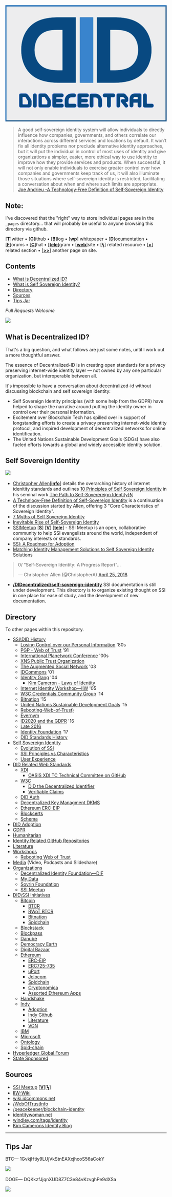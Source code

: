 <center><img src="images/didecentral.png"/></center>


>A good self‐sovereign identity system will allow individuals to directly influence how companies, governments, and others correlate our interactions across different services and locations by default. It won’t fix all identity problems nor preclude alternative identity approaches, but it will put the individual in control of most uses of identity and give organizations a simpler, easier, more ethical way to use identity to improve how they provide services and products. When successful, it will not only enable individuals to exercise greater control over how companies and governments keep track of us, it will also illuminate those situations where self‐sovereign identity is restricted, facilitating a conversation about when and where such limits are appropriate. [Joe Andrieu -A Technology‐Free Definition of Self‐Sovereign Identity](https://github.com/jandrieu/rebooting-the-web-of-trust-fall2016/blob/master/topics-and-advance-readings/a-technology-free-definition-of-self-sovereign-identity.pdf)

## Note:

I've discovered that the "right" way to store individual pages are in the `_pages` directory... that will probably be useful to anyone browsing this directory via github.


[[**T**](#contents)]witter • [[**G**](#contents)]ithub • [[**B**](#contents)]log • [[**wp**](#contents)] whitepaper • [[**D**](#contents)]ocumentation • [[**F**](#contents)]orums • [[**C**](#contents)]hat • [[**tele**](#contents)]gram • [[**web**](#contents)]site
• [[**ϟ**](#contents)] related resource • [[**>**](#contents)] related section • [[**>>**](#contents)] another page on site.

## Contents
* [What is Decentralized ID?](#what-is-decentralized-id)
* [What is Self Sovereign Identity?](#self-sovereign-identity)
* [Directory](#directory)
* [Sources](#sources)
* [Tips Jar](#tips-jar)

*Pull Requests Welcome*




![](https://i.imgur.com/9KpJRDr.png)


## What is Decentralized ID?

That's a big question, and what follows are just some notes, until I work out a more thoughtful answer.

The essence of Decentralized-ID is in creating open standards for a privacy preserving internet-wide identity layer — not owned by any one particular organization, but interoperable between all.

It's impossible to have a conversation about decentralized-id without discussing blockchain and self sovereign identity: 
  * Self Sovereign Identity principles (with some help from the GDPR) have helped to shape the narrative around putting the identity owner in control over their personal information.
  * Excitement over Blockchain Tech has spilled over in support of longstanding efforts to create a privacy preserving internet-wide identity protocol, and inspired development of decentralized networks for online identification. 
  * The United Nations Sustainable Development Goals (SDGs) have also fueled efforts towards a global and widely accessible identity solution.



## Self Sovereign Identity

![](https://imgur.com/3zz62kpl.png)


* [Christopher Allen](http://www.lifewithalacrity.com/)[[**info**](https://christophera.info/)] details the overarching history of internet idenitity standards and outlines [10 Principles of Self Sovereign Identity](https://github.com/WebOfTrustInfo/self-sovereign-identity/blob/master/self-sovereign-identity-principles.md) in his seminal work [The Path to Self-Soverereign Identity](http://www.lifewithalacrity.com/2016/04/the-path-to-self-soverereign-identity.html)[[**ϟ**](https://www.coindesk.com/path-self-sovereign-identity/amp/)]
* <a href="https://github.com/jandrieu/rebooting-the-web-of-trust-fall2016/raw/master/topics-and-advance-readings/a-technology-free-definition-of-self-sovereign-identity.pdf"><u>A Technlogy-Free Definition of Self-Sovereign Identity</u></a> is a continuation of the discussion started by Allen, offering 3 "Core Characteristics of Sovereign Identity".
* [7 Myths of Self Sovereign Identity](https://medium.com/evernym/7-myths-of-self-sovereign-identity-67aea7416b1)
* [Inevitable Rise of Self-Sovereign Identity](https://sovrin.org/wp-content/uploads/2018/03/The-Inevitable-Rise-of-Self-Sovereign-Identity.pdf)
* [SSIMeetup](http://ssimeetup.org/) [[**S**](https://www.slideshare.net/SSIMeetup/presentations)] [[**V**](https://www.youtube.com/channel/UCSqSTlKdbbCM1muGOhDa3Og)] [[**tele**](https://t.me/SSIMeetup)]
\- SSI Meetup is an open, collaborative community to help SSI evangelists around the world, independent of company interests or standards. 
* [SSI: A Roadmap for Adoption](https://github.com/WebOfTrustInfo/rebooting-the-web-of-trust-spring2018/blob/master/final-documents/a-roadmap-for-ssi.md)
* [Matching Identity Management Solutions to Self Sovereign Identity Solutions](https://www.slideshare.net/TommyKoens/matching-identity-management-solutions-to-selfsovereign-identity-principles)
<blockquote class="twitter-tweet" data-lang="en"><p lang="en" dir="ltr">0/ “Self-Sovereign Identity: A Progress Report”…</p>&mdash; Christopher Allen (@ChristopherA) <a href="https://twitter.com/ChristopherA/status/989120215702261761?ref_src=twsrc%5Etfw">April 25, 2018</a></blockquote>

* **[/DIDecentralized/self-sovereign-identity](self-sovereign-identity)** SSI documentation is still under development. This directory is to organize existing thought on SSI in one place for ease of study, and the development of new documentation.






## Directory
To other pages within this repository.

  * [SSI\DID History](_pages/history.md) 
    * [Losing Control over our Personal Information](_pages/history.md#losing-control-over-our-personal-information-) '80s
    * [PGP - Web of Trust](_pages/history.md#pgp---web-of-trust-) '91
    * [International Planetwork Conference](_pages/history.md#international-planetwork-conference-) '00s
    * [XNS Public Trust Organization](_pages/history.md#xns-public-trust-organization-)
    * [The Augmented Social Network](_pages/history.md#augmented-social-network-) '03
    * [IDCommons](_pages/history.md#idcommons-) '01
    * [Identity Gang](_pages/history.md#identity-gang-) '04
      * [Kim Cameron - Laws of Identity](_pages/history.md#kim-cameron---laws-of-identity-) 
    * [Internet Identity Workshop—IIW](_pages/history.md#internet-identity-workshop-) '05
    * [W3C Credentials Community Group](_pages/history.md#w3c-credentials-community-group-) '14 
    * [Bitnation](_pages/history.md#bitnation-) '15
    * [United Nations Sustainable Development Goals](_pages/history.md#united-nations-sustainable-development-goals-) '15
    * [Rebooting-Web-of-Trust)](_pages/history.md#rebooting-the-web-of-trust)
    * [Evernym](_pages/history.md#evernym)
    * [ID2020 and the GDPR](_pages/history.md#id2020-and-the-gdpr-) '16
    * [Late 2016](_pages/history.md#late-2016)
    * [Identity Foundation](_pages/history.md#identity-foundation-) '17
    * [DID Standards History](_pages/history.md#standards-history-)
* [Self Sovereign Identity](_pages/self-sovereign-identity) 
  * [Evolution of SSI](_pages/self-sovereign-identity/evolution-of-ssi.md) 
  * [SSI Principles vs Characteristics](_pages/self-sovereign-identity/ssi-principles-vs-characteristics.md) 
  * [User Experience](_pages/self-sovereign-identity/user-experience.md) 
* [DID Related Web Standards](_pages/standards) 
  * [XDI](_pages/standards/#xdi) 
    * [OASIS XDI TC Technical Committee on GitHub](_pages/standards/#oasis-xdi-tech-committee-on-github) 
  * [W3C](_pages/standards/#w3c) 
    * [DID the Decentralized Identifier](_pages/standards/#did-the-decentralized-identifier) 
    * [Verifiable Claims](_pages/standards/#verifiable-claims) 
  * [DID Auth](_pages/standards/#did-auth) 
  * [Decentralized Key Managment DKMS](_pages/standards/#decentralized-key-management-agents) 
  * [Ethereum ERC-EIP](_pages/standards/#ethereum-erc-eip)
  * [Blockcerts](_pages/standards/#blockcerts) 
  * [Schema](_pages/standards/#schema) 
* [DID Adoption](_pages/adoption.md) 
* [GDPR](_pages/gdpr.md) 
* [Humanitarian](_pages/humanitarian.md) 
* [Identity Related GitHub Repositories](_pages/identity-github.md) 
* [Literature](_pages/literature.md) 
* [Workshops](_pages/workshops) 
  * [Rebooting Web of Trust](_pages/workshops/rebooting-web-of-trust.md) 
* [Media](_pages/media.md)  (Video, Podcasts and Slideshare) 
* [Organizations](_pages/organizations) 
  * [Decentralized Identity Foundation—DIF](_pages/organizations/identity-foundation.md) 
  * [My Data](_pages/organizations/mydata.md)
  * [Sovrin Foundation](_pages/organizations/sovrin-foundation.md) 
  * [SSI Meetup](_pages/organizations/ssi-meetup.md)
* [DID\SSI Initiatives](_pages/id-initiatives) 
  * [Bitcoin](_pages/id-initiatives/bitcoin.md) 
    * [BTCR](_pages/id-initiatives/bitcoin.md#btcr)
    * [RWoT BTCR](_pages/id-initiatives/bitcoin.md#rwot-btcr)
    * [Bitnation](_pages/id-initiatives/bitcoin.md#bitnation)
    * [Spidchain](_pages/id-initiatives/bitcoin.md#spidchain) 
  * [Blockstack](_pages/id-initiatives/blockstack.md)
  * [Blockpass](_pages/id-initiatives/blockpass.md)
  * [Danube](_pages/id-initiatives/danube.md)
  * [Democracy Earth](_pages/id-initiatives/democracy-earth.md)
  * [Digital Bazaar](_pages/id-initiatives/digital-bazaar.md)
  * [Ethereum](_pages/id-initiatives/ethereum/) 
    * [ERC-EIP](_pages/id-initiatives/ethereum/#erc-eip) 
    * [ERC725-735](_pages/id-initiatives/ethereum/erc725-735)
    * [uPort](_pages/id-initiatives/ethereum/uport.md) 
    * [Jolocom](_pages/id-initiatives/ethereum/#jolocom) 
    * [Spidchain](_pages/id-initiatives/ethereum/#spidchain) 
    * [Cryptonomica](_pages/id-initiatives/ethereum/cryptonomica.md) 
    * [Assorted Ethereum Apps](_pages/id-initiatives/ethereum/#assorted-ethereum-apps) 
  * [Handshake](_pages/id-initiatives/handshake.md)
  * [Indy](_pages/id-initiatives/indy-ecosystem/) 
    * [Adoption](_pages/id-initiatives/indy-ecosystem/adoption.md) 
    * [Indy Github](_pages/id-initiatives/indy-ecosystem/indy-github.md) 
    * [Literature](_pages/id-initiatives/indy-ecosystem/literature.md) 
    * [VON](_pages/id-initiatives/indy-ecosystem/VON.md) 
  * [IBM](_pages/id-initiatives/ibm.md) 
  * [Microsoft](_pages/id-initiatives/microsoft.md) 
  * [Ontology](_pages/id-initiatives/ontology.md)
  * [Spid-chain](_pages/id-initiatives/spid-chain.md)
* [Hyperledger Global Forum](_pages/hgf-2018/) 
* [State Sponsored](_pages/state-sponsored.md) 



## Sources
* [SSI Meetup](http://ssimeetup.org/) [[**V**](https://www.youtube.com/channel/UCSqSTlKdbbCM1muGOhDa3Og)][[**ϟ**](https://www.slideshare.net/SSIMeetup/presentations/)] 
* [IIW-Wiki](https://iiw.idcommons.net/Main_Page)
* [wiki.idcommons.net](http://wiki.idcommons.net/Main_Page)
* [/WebOfTrustInfo](https://github.com/WebOfTrustInfo/)
* [/peacekeeper/blockchain-identity](https://github.com/peacekeeper/blockchain-identity)
* [identitywoman.net](https://identitywoman.net/)
* [windley.com/tags/identity](http://www.windley.com/tags/identity.shtml)
* [Kim Camerons Identity Blog](https://identityblog.com)

---

## Tips Jar

BTC— 1GvkjHtiy9LUjVkStnEAXxjhcoS56aCokY

![](https://imgur.com/yXLLm9Bl.png) 

DOGE— DQKkzfJjqnXUD8Z7C3e84vKzvghPe9dXSa

<img src="https://imgur.com/z316u0c.png" width="150"> 
 
